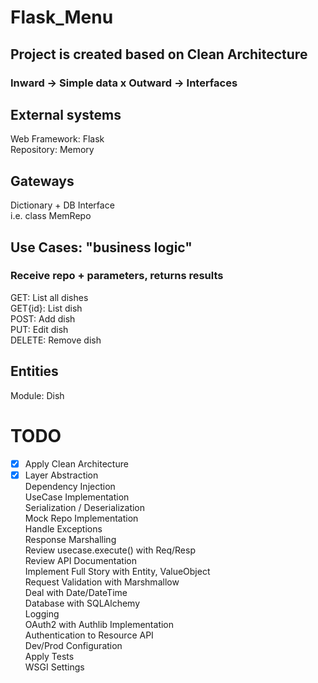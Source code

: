 # Flask_Menu
## Project is created based on Clean Architecture <br>
### Inward -> Simple data x Outward -> Interfaces

## External systems
Web Framework: Flask <br>
Repository: Memory <br>

## Gateways
Dictionary + DB Interface <br>
i.e. class MemRepo <br>

## Use Cases: "business logic"
### Receive repo + parameters, returns results
GET: List all dishes <br>
GET{id}: List dish <br>
POST: Add dish <br>
PUT: Edit dish <br>
DELETE: Remove dish <br>

## Entities
Module: Dish <br>

# TODO
- [x] Apply Clean Architecture <br> 
- [x] Layer Abstraction<br> 
 Dependency Injection<br> 
 UseCase Implementation<br> 
 Serialization / Deserialization<br> 
 Mock Repo Implementation<br> 
 Handle Exceptions<br> 
 Response Marshalling<br> 
 Review usecase.execute() with Req/Resp<br> 
 Review API Documentation<br> 
 Implement Full Story with Entity, ValueObject<br> 
 Request Validation with Marshmallow<br> 
 Deal with Date/DateTime<br> 
 Database with SQLAlchemy<br> 
 Logging<br> 
 OAuth2 with Authlib Implementation<br> 
 Authentication to Resource API<br> 
 Dev/Prod Configuration<br> 
 Apply Tests<br> 
 WSGI Settings<br> 